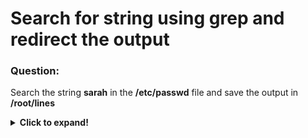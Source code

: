 # Search for string using grep and redirect the output

### Question:
Search the string **sarah** in the **/etc/passwd** file and save the output in **/root/lines**

<details>
  <summary><b>Click to expand!</b></summary>

### Answer:

* The command is simple and straightforward (just remember that **>** overrides the file contents and **>>** appends):

```
grep sarah /etc/passwd >> /root/lines
cat /root/lines
```
  
</details>
